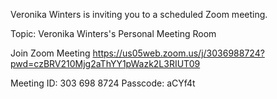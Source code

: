 Veronika Winters is inviting you to a scheduled Zoom meeting.

Topic: Veronika Winters's Personal Meeting Room

Join Zoom Meeting
https://us05web.zoom.us/j/3036988724?pwd=czBRV210Mjg2aThYY1pWazk2L3RIUT09

Meeting ID: 303 698 8724
Passcode: aCYf4t

